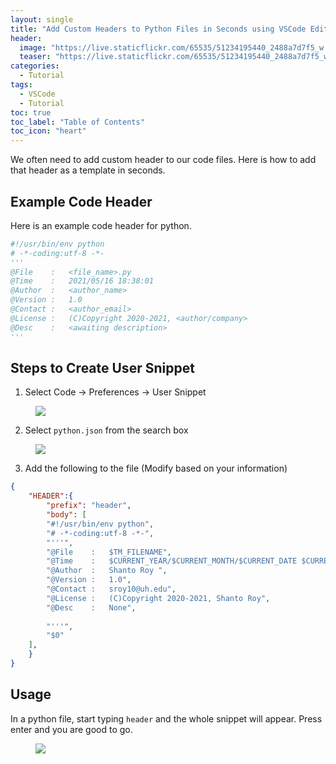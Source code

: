 ```yaml
---
layout: single
title: "Add Custom Headers to Python Files in Seconds using VSCode Editor"
header:
  image: "https://live.staticflickr.com/65535/51234195440_2488a7d7f5_w.jpg"
  teaser: "https://live.staticflickr.com/65535/51234195440_2488a7d7f5_w.jpg"
categories:
  - Tutorial
tags:
  - VSCode
  - Tutorial
toc: true
toc_label: "Table of Contents"
toc_icon: "heart"
---
```



We often need to add custom header to our code files. Here is how to add that header as a template in seconds.

## Example Code Header
Here is an example code header for python.
```python
#!/usr/bin/env python
# -*-coding:utf-8 -*-
'''
@File    :   <file_name>.py
@Time    :   2021/05/16 18:38:01
@Author  :   <author_name>
@Version :   1.0
@Contact :   <author_email>
@License :   (C)Copyright 2020-2021, <author/company>
@Desc    :   <awaiting description>
'''
```

## Steps to Create User Snippet
1. Select Code $\rightarrow$ Preferences $\rightarrow$ User Snippet
<figure>
  <a href="https://live.staticflickr.com/65535/51233320303_c3d38717ab_w.jpg"><img src="https://live.staticflickr.com/65535/51233320303_c3d38717ab_w.jpg"></a>
</figure>

2. Select `python.json` from the search box

<figure>
  <a href="https://live.staticflickr.com/65535/51233876469_58081a88ca_w.jpg"><img src="https://live.staticflickr.com/65535/51233876469_58081a88ca_w.jpg"></a>
</figure>

3. Add the following to the file (Modify based on your information)

```json
{
	"HEADER":{
		"prefix": "header",
		"body": [
		"#!/usr/bin/env python",
		"# -*-coding:utf-8 -*-", 
		"'''",
		"@File    :   $TM_FILENAME",
		"@Time    :   $CURRENT_YEAR/$CURRENT_MONTH/$CURRENT_DATE $CURRENT_HOUR:$CURRENT_MINUTE:$CURRENT_SECOND",
		"@Author  :   Shanto Roy ",
		"@Version :   1.0",
		"@Contact :   sroy10@uh.edu",
		"@License :   (C)Copyright 2020-2021, Shanto Roy",
		"@Desc    :   None",
		
		"'''",
		"$0"
	],
	}
}
```

## Usage
In a python file, start typing `header` and the whole snippet will appear. Press enter and you are good to go.

<figure>
  <a href="https://live.staticflickr.com/65535/51232407132_1e82bbe26c_w.jpg"><img src="https://live.staticflickr.com/65535/51232407132_1e82bbe26c_w.jpg"></a>
</figure>

<!--stackedit_data:
eyJoaXN0b3J5IjpbLTEzNDU4NTQ5OCwxNTQ1OTQxMDEyXX0=
-->